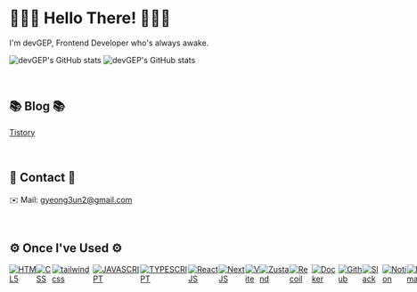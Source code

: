 <!-- # devGEP -->

# 🙋🏻‍♀️ Hello There! 👩🏻‍💻


I'm devGEP, Frontend Developer who's always awake.

<!-- ![devGEP's GitHub stats](https://github-readme-stats.vercel.app/api?username=devGEP&show_icons=true&theme=gotham&width=500) -->
![devGEP's GitHub stats](https://github-readme-stats-sigma-five.vercel.app/api?username=starcradle101&show_icons=true&theme=default)
![devGEP's GitHub stats](https://github-readme-stats-sigma-five.vercel.app/api/top-langs/?username=starcradle101&show_icons=true&theme=default)

<br>

## 📚 Blog 📚
[Tistory](https://jasmine.tistory.com/)

<br>

## 📱 Contact 📱
✉️ Mail: gyeong3un2@gmail.com

<br>

## ⚙️ Once I've Used ⚙️
<div style="display:flex; flex-direction:row;">
  <a href="#none"><img alt="HTML5" src ="https://img.shields.io/badge/HTML5-E34F26.svg?&style=for-the-badge&logo=HTML5&logoColor=white"/></a>
  <a href="#none"><img alt="CSS" src ="https://img.shields.io/badge/CSS3-1572B6.svg?&style=for-the-badge&logo=CSS3&logoColor=white"/></a>
  <a href="#none"><img alt="tailwindcss" src="https://img.shields.io/badge/tailwind css-06B6D4?style=for-the-badge&logo=tailwind css&logoColor=white"></a>
  <a href="#none"><img alt="JAVASCRIPT" src ="https://img.shields.io/badge/JavaScript-F7DF1E.svg?&style=for-the-badge&logo=JavaScript&logoColor=white"/></a>
  <a href="#none"><img alt="TYPESCRIPT" src ="https://img.shields.io/badge/TypeScript-3178C6.svg?&style=for-the-badge&logo=TypeScript&logoColor=white"/></a>
  <br>
  <a href="#none"><img alt="ReactJS" src ="https://img.shields.io/badge/React-61DAFB.svg?&style=for-the-badge&logo=React&logoColor=white"/></a>
  <a href="#none"><img alt="NextJS" src="https://img.shields.io/badge/Next-000000.svg?style=for-the-badge&logo=Next&logoColor=white"/></a>
  <a href="#none"><img alt="Vite" src="https://img.shields.io/badge/vite-646CFF?style=for-the-badge&logo=vite&logoColor=white"/></a>
  <a href="#none"><img alt="Zustand" src="https://img.shields.io/badge/zustand-FFAE00?style=for-the-badge&logo=zustand&logoColor=white"/></a>
  <a href="#none"><img alt="Recoil" src ="https://img.shields.io/badge/Recoil-0075EB.svg?&style=for-the-badge&logo=Revolut&logoColor=white"/></a>
  <a href="#none"><img alt="Docker" src ="https://img.shields.io/badge/Docker-2496ED.svg?&style=for-the-badge&logo=Docker&logoColor=white"/></a>
  <br>
  <a href="#none"><img alt="Github" src="https://img.shields.io/badge/github-181717?style=for-the-badge&logo=github&logoColor=white" /></a>
  <a href="#none"><img alt="Slack" src ="https://img.shields.io/badge/Slack-4A154B.svg?&style=for-the-badge&logo=Slack&logoColor=white"/></a>
  <a href="#none"><img alt="Notion" src ="https://img.shields.io/badge/Notion-000000.svg?&style=for-the-badge&logo=Notion&logoColor=white"/></a>
  <a href="#none"><img alt="Figma" src ="https://img.shields.io/badge/Figma-F24E1E.svg?&style=for-the-badge&logo=Figma&logoColor=white"/></a>
  <a href="#none"><img alt="Postman" src ="https://img.shields.io/badge/PostMan-FF6C37.svg?&style=for-the-badge&logo=Postman&logoColor=white"/></a>
  <a href="#none"><img alt="VSCode" src ="https://img.shields.io/badge/VSCODE-007ACC.svg?&style=for-the-badge&logo=VisualStudioCode&logoColor=white"/></a>
</div>  
